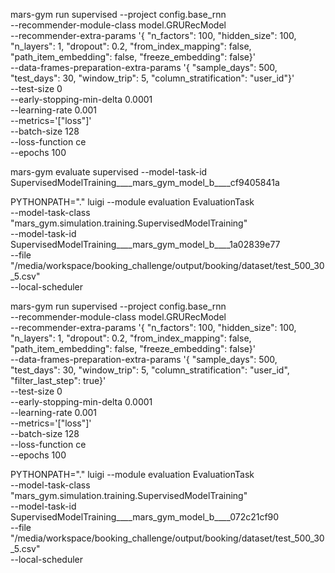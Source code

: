 mars-gym run supervised --project config.base_rnn \
  --recommender-module-class model.GRURecModel \
  --recommender-extra-params '{
    "n_factors": 100, 
    "hidden_size": 100, 
    "n_layers": 1, 
    "dropout": 0.2, 
    "from_index_mapping": false,
    "path_item_embedding": false, 
    "freeze_embedding": false}' \
  --data-frames-preparation-extra-params '{
    "sample_days": 500, 
    "test_days": 30,
    "window_trip": 5,
    "column_stratification": "user_id"}' \
  --test-size 0 \
  --early-stopping-min-delta 0.0001 \
  --learning-rate 0.001 \
  --metrics='["loss"]' \
  --batch-size 128 \
  --loss-function ce \
  --epochs 100



mars-gym evaluate supervised --model-task-id SupervisedModelTraining____mars_gym_model_b____cf9405841a


PYTHONPATH="." luigi --module evaluation EvaluationTask \
--model-task-class "mars_gym.simulation.training.SupervisedModelTraining" \
--model-task-id SupervisedModelTraining____mars_gym_model_b____1a02839e77 \
--file "/media/workspace/booking_challenge/output/booking/dataset/test_500_30_5.csv"  \
--local-scheduler


mars-gym run supervised --project config.base_rnn \
  --recommender-module-class model.GRURecModel \
  --recommender-extra-params '{
    "n_factors": 100, 
    "hidden_size": 100, 
    "n_layers": 1, 
    "dropout": 0.2, 
    "from_index_mapping": false,
    "path_item_embedding": false, 
    "freeze_embedding": false}' \
  --data-frames-preparation-extra-params '{
    "sample_days": 500, 
    "test_days": 30,
    "window_trip": 5,
    "column_stratification": "user_id",
    "filter_last_step": true}' \
  --test-size 0 \
  --early-stopping-min-delta 0.0001 \
  --learning-rate 0.001 \
  --metrics='["loss"]' \
  --batch-size 128 \
  --loss-function ce \
  --epochs 100

PYTHONPATH="." luigi --module evaluation EvaluationTask \
--model-task-class "mars_gym.simulation.training.SupervisedModelTraining" \
--model-task-id SupervisedModelTraining____mars_gym_model_b____072c21cf90 \
--file "/media/workspace/booking_challenge/output/booking/dataset/test_500_30_5.csv"  \
--local-scheduler
